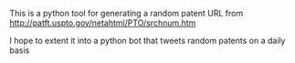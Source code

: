 This is a python tool for generating a random patent URL from http://patft.uspto.gov/netahtml/PTO/srchnum.htm

I hope to extent it into a python bot that tweets random patents on a daily basis
